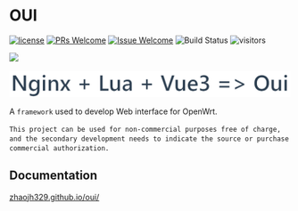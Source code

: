 # OUI

[1]: https://img.shields.io/badge/license-MIT-brightgreen.svg?style=plastic
[2]: /LICENSE
[3]: https://img.shields.io/badge/PRs-welcome-brightgreen.svg?style=plastic
[4]: https://github.com/zhaojh329/oui/pulls
[5]: https://img.shields.io/badge/Issues-welcome-brightgreen.svg?style=plastic
[6]: https://github.com/zhaojh329/oui/issues/new
[7]: https://github.com/zhaojh329/oui/workflows/build/badge.svg

[![license][1]][2]
[![PRs Welcome][3]][4]
[![Issue Welcome][5]][6]
![Build Status][7]
![visitors](https://visitor-badge.laobi.icu/badge?page_id=zhaojh329.oui)

![](/oui.gif)

![](docs/src/.vuepress/public/images/hero.png)

A `framework` used to develop Web interface for OpenWrt.

`This project can be used for non-commercial purposes free of charge, and the secondary development needs to indicate the source or purchase commercial authorization.`

## Documentation

[zhaojh329.github.io/oui/](https://zhaojh329.github.io/oui/)
